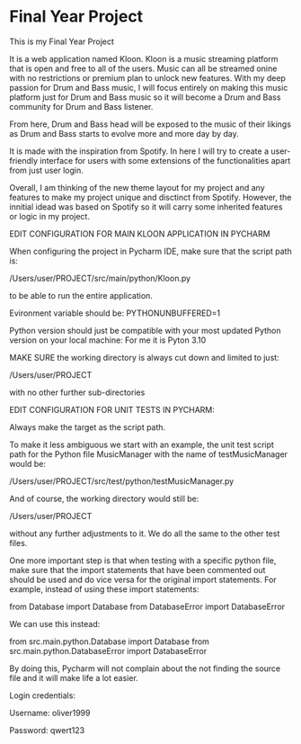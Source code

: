 # Final Year Project

This is my Final Year Project

It is a web application named Kloon. Kloon is a music streaming platform that is open and free to all of the users. Music can all be streamed onine with no restrictions or premium plan to unlock new features. With my deep passion for Drum and Bass music, I will focus entirely on making this music platform just for Drum and Bass music so it will become a Drum and Bass community for Drum and Bass listener. 

From here, Drum and Bass head will be exposed to the music of their likings as Drum and Bass starts to evolve more and more day by day.

It is made with the inspiration from Spotify. In here I will try to create a user-friendly interface for users with some extensions of the functionalities apart from just user login.

Overall, I am thinking of the new theme layout for my project and any features to make my project unique and disctinct from Spotify. However, the innitial idead was based on Spotify so it will carry some inherited features or logic in my project.


EDIT CONFIGURATION FOR MAIN KLOON APPLICATION IN PYCHARM

When configuring the project in Pycharm IDE, make sure that the script path is:

/Users/user/PROJECT/src/main/python/Kloon.py

to be able to run the entire application.

Evironment variable should be: 
PYTHONUNBUFFERED=1

Python version should just be compatible with your most updated Python version on your local machine:
For me it is Pyton 3.10

MAKE SURE the working directory is always cut down and limited to just:

/Users/user/PROJECT

with no other further sub-directories

EDIT CONFIGURATION FOR UNIT TESTS IN PYCHARM:

Always make the target as the script path. 

To make it less ambiguous we start with an example, the unit test script path for the Python file
MusicManager with the name of testMusicManager would be: 

/Users/user/PROJECT/src/test/python/testMusicManager.py

And of course, the working directory would still be:

/Users/user/PROJECT

without any further adjustments to it. We do all the same to the other test files. 

One more important step is that when testing with a specific python file, make sure that the 
import statements that have been commented out should be used and do vice versa for the original 
import statements. For example, instead of using these import statements: 

from Database import Database
from DatabaseError import DatabaseError

We can use this instead: 

from src.main.python.Database import Database
from src.main.python.DatabaseError import DatabaseError

By doing this, Pycharm will not complain about the not finding the source file and it will make life a lot easier.

Login credentials:

Username: oliver1999

Password: qwert123



